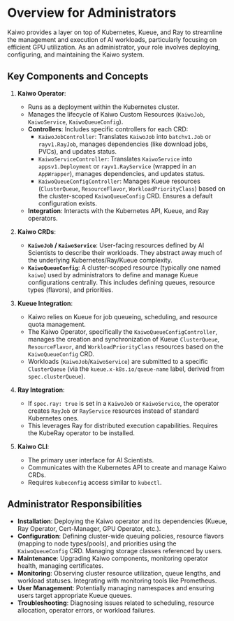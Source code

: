 # Overview for Administrators

Kaiwo provides a layer on top of Kubernetes, Kueue, and Ray to streamline the management and execution of AI workloads, particularly focusing on efficient GPU utilization. As an administrator, your role involves deploying, configuring, and maintaining the Kaiwo system.

## Key Components and Concepts

1.  **Kaiwo Operator**:
    *   Runs as a deployment within the Kubernetes cluster.
    *   Manages the lifecycle of Kaiwo Custom Resources (`KaiwoJob`, `KaiwoService`, `KaiwoQueueConfig`).
    *   **Controllers**: Includes specific controllers for each CRD:
        *   `KaiwoJobController`: Translates `KaiwoJob` into `batchv1.Job` or `rayv1.RayJob`, manages dependencies (like download jobs, PVCs), and updates status.
        *   `KaiwoServiceController`: Translates `KaiwoService` into `appsv1.Deployment` or `rayv1.RayService` (wrapped in an `AppWrapper`), manages dependencies, and updates status.
        *   `KaiwoQueueConfigController`: Manages Kueue resources (`ClusterQueue`, `ResourceFlavor`, `WorkloadPriorityClass`) based on the cluster-scoped `KaiwoQueueConfig` CRD. Ensures a default configuration exists.
    *   **Integration**: Interacts with the Kubernetes API, Kueue, and Ray operators.

2.  **Kaiwo CRDs**:
    *   **`KaiwoJob` / `KaiwoService`**: User-facing resources defined by AI Scientists to describe their workloads. They abstract away much of the underlying Kubernetes/Ray/Kueue complexity.
    *   **`KaiwoQueueConfig`**: A cluster-scoped resource (typically one named `kaiwo`) used by administrators to define and manage Kueue configurations centrally. This includes defining queues, resource types (flavors), and priorities.

3.  **Kueue Integration**:
    *   Kaiwo relies on Kueue for job queueing, scheduling, and resource quota management.
    *   The Kaiwo Operator, specifically the `KaiwoQueueConfigController`, manages the creation and synchronization of Kueue `ClusterQueue`, `ResourceFlavor`, and `WorkloadPriorityClass` resources based on the `KaiwoQueueConfig` CRD.
    *   Workloads (`KaiwoJob`/`KaiwoService`) are submitted to a specific `ClusterQueue` (via the `kueue.x-k8s.io/queue-name` label, derived from `spec.clusterQueue`).

4.  **Ray Integration**:
    *   If `spec.ray: true` is set in a `KaiwoJob` or `KaiwoService`, the operator creates `RayJob` or `RayService` resources instead of standard Kubernetes ones.
    *   This leverages Ray for distributed execution capabilities. Requires the KubeRay operator to be installed.

5.  **Kaiwo CLI**:
    *   The primary user interface for AI Scientists.
    *   Communicates with the Kubernetes API to create and manage Kaiwo CRDs.
    *   Requires `kubeconfig` access similar to `kubectl`.

## Administrator Responsibilities

*   **Installation**: Deploying the Kaiwo operator and its dependencies (Kueue, Ray Operator, Cert-Manager, GPU Operator, etc.).
*   **Configuration**: Defining cluster-wide queuing policies, resource flavors (mapping to node types/pools), and priorities using the `KaiwoQueueConfig` CRD. Managing storage classes referenced by users.
*   **Maintenance**: Upgrading Kaiwo components, monitoring operator health, managing certificates.
*   **Monitoring**: Observing cluster resource utilization, queue lengths, and workload statuses. Integrating with monitoring tools like Prometheus.
*   **User Management**: Potentially managing namespaces and ensuring users target appropriate Kueue queues.
*   **Troubleshooting**: Diagnosing issues related to scheduling, resource allocation, operator errors, or workload failures.
